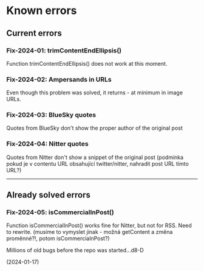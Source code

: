 # Known errors

## Current errors

### Fix-2024-01: trimContentEndEllipsis()
Function trimContentEndEllipsis() does not work at this moment.

### Fix-2024-02: Ampersands in URLs
Even though this problem was solved, it returns - at minimum in image URLs.

### Fix-2024-03: BlueSky quotes
Quotes from BlueSky don't show the proper author of the original post

### Fix-2024-04: Nitter quotes
Quotes from Nitter don't show a snippet of the original post
(podmínka pokud je v contentu URL obsahující twitter/nitter, nahradit post URL tímto URL?)

---

## Already solved errors

### Fix-2024-05: isCommercialInPost()
Function isCommercialInPost() works fine for Nitter, but not for RSS. Need to rewrite.
(musíme to vymyslet jinak - možná getContent a změna proměnné?!, potom isCommerciaInPost?)

Millions of old bugs before the repo was started...d8-D

(2024-01-17)
